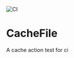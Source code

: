 ![CI](https://github.com/ChuFan-Studio/CacheFile/workflows/CI/badge.svg)
# CacheFile
A cache action test for ci
